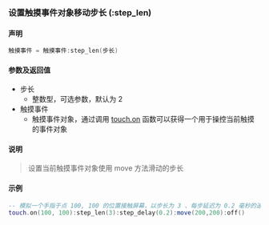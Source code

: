 ### 设置触摸事件对象移动步长 \(**:step\_len**\)


#### 声明
```lua
触摸事件 = 触摸事件:step_len(步长)
```


#### 参数及返回值
- 步长
    - 整数型，可选参数，默认为 2
- 触摸事件
    - 触摸事件对象，通过调用 [touch.on](/Handbook/touch/touch.on.md) 函数可以获得一个用于操控当前触摸的事件对象


#### 说明
> 设置当前触摸事件对象使用 move 方法滑动的步长  


#### 示例  
```lua
-- 模拟一个手指于点 100, 100 的位置接触屏幕，以步长为 3 、每步延迟为 0.2 毫秒的速度滑动到点 200, 200 的位置离开屏幕
touch.on(100, 100):step_len(3):step_delay(0.2):move(200,200):off()
```


